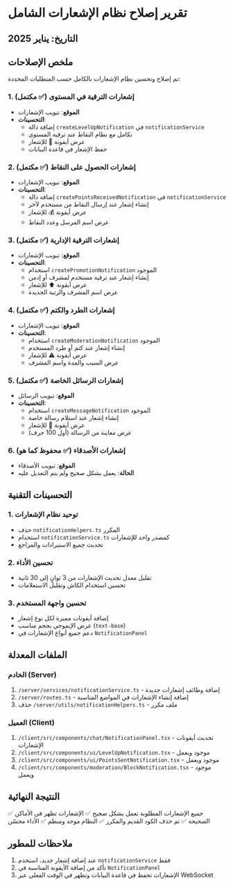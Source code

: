 # تقرير إصلاح نظام الإشعارات الشامل

## التاريخ: يناير 2025

## ملخص الإصلاحات

تم إصلاح وتحسين نظام الإشعارات بالكامل حسب المتطلبات المحددة:

### 1. إشعارات الترقية في المستوى (✅ مكتمل)
- **الموقع**: تبويب الإشعارات
- **التحسينات**:
  - إضافة دالة `createLevelUpNotification` في `notificationService`
  - تكامل مع نظام النقاط عند ترقية المستوى
  - عرض أيقونة 🎉 للإشعار
  - حفظ الإشعار في قاعدة البيانات

### 2. إشعارات الحصول على النقاط (✅ مكتمل)
- **الموقع**: تبويب الإشعارات
- **التحسينات**:
  - إضافة دالة `createPointsReceivedNotification` في `notificationService`
  - إنشاء إشعار عند إرسال النقاط من مستخدم لآخر
  - عرض أيقونة 💰 للإشعار
  - عرض اسم المرسل وعدد النقاط

### 3. إشعارات الترقية الإدارية (✅ مكتمل)
- **الموقع**: تبويب الإشعارات
- **التحسينات**:
  - استخدام `createPromotionNotification` الموجود
  - إنشاء إشعار عند ترقية مستخدم لمشرف أو إدمن
  - عرض أيقونة ⬆️ للإشعار
  - عرض اسم المشرف والرتبة الجديدة

### 4. إشعارات الطرد والكتم (✅ مكتمل)
- **الموقع**: تبويب الإشعارات
- **التحسينات**:
  - استخدام `createModerationNotification` الموجود
  - إنشاء إشعار عند كتم أو طرد المستخدم
  - عرض أيقونة ⚠️ للإشعار
  - عرض السبب والمدة واسم المشرف

### 5. إشعارات الرسائل الخاصة (✅ مكتمل)
- **الموقع**: تبويب الرسائل
- **التحسينات**:
  - استخدام `createMessageNotification` الموجود
  - إنشاء إشعار عند استلام رسالة خاصة
  - عرض أيقونة 💬 للإشعار
  - عرض معاينة من الرسالة (أول 100 حرف)

### 6. إشعارات الأصدقاء (✅ محفوظ كما هو)
- **الموقع**: تبويب الأصدقاء
- **الحالة**: يعمل بشكل صحيح ولم يتم التعديل عليه

## التحسينات التقنية

### 1. توحيد نظام الإشعارات
- حذف `notificationHelpers.ts` المكرر
- استخدام `notificationService.ts` كمصدر واحد للإشعارات
- تحديث جميع الاستيرادات والمراجع

### 2. تحسين الأداء
- تقليل معدل تحديث الإشعارات من 3 ثوانٍ إلى 30 ثانية
- تحسين استخدام الكاش وتقليل الاستعلامات

### 3. تحسين واجهة المستخدم
- إضافة أيقونات مميزة لكل نوع إشعار
- عرض الإيموجي بحجم مناسب (`text-base`)
- دعم جميع أنواع الإشعارات في `NotificationPanel`

## الملفات المعدلة

### الخادم (Server)
1. `/server/services/notificationService.ts` - إضافة وظائف إشعارات جديدة
2. `/server/routes.ts` - إضافة إنشاء الإشعارات في المواضع المناسبة
3. حذف `/server/utils/notificationHelpers.ts` - ملف مكرر

### العميل (Client)
1. `/client/src/components/chat/NotificationPanel.tsx` - تحديث أيقونات الإشعارات
2. `/client/src/components/ui/LevelUpNotification.tsx` - موجود ويعمل
3. `/client/src/components/ui/PointsSentNotification.tsx` - موجود ويعمل
4. `/client/src/components/moderation/BlockNotification.tsx` - موجود ويعمل

## النتيجة النهائية

✅ جميع الإشعارات المطلوبة تعمل بشكل صحيح
✅ الإشعارات تظهر في الأماكن الصحيحة
✅ تم حذف الكود القديم والمكرر
✅ النظام موحد ومنظم
✅ الأداء محسّن

## ملاحظات للمطور

1. عند إضافة إشعار جديد، استخدم `notificationService` فقط
2. تأكد من إضافة الأيقونة المناسبة في `NotificationPanel`
3. الإشعارات تحفظ في قاعدة البيانات وتظهر في الوقت الفعلي عبر WebSocket